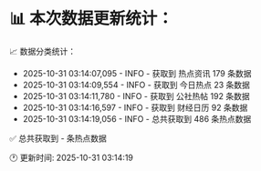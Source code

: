 📊 本次数据更新统计：
==========================

📈 数据分类统计：
- 2025-10-31 03:14:07,095 - INFO - 获取到 热点资讯 179 条数据
- 2025-10-31 03:14:09,554 - INFO - 获取到 今日热点 23 条数据
- 2025-10-31 03:14:11,780 - INFO - 获取到 公社热帖 192 条数据
- 2025-10-31 03:14:16,597 - INFO - 获取到 财经日历 92 条数据
- 2025-10-31 03:14:19,056 - INFO - 总共获取到 486 条热点数据

✅ 总共获取到 - 条热点数据

🕐 更新时间: 2025-10-31 03:14:19
